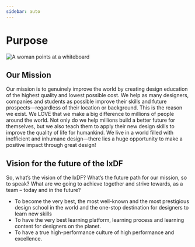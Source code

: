 ```yaml
---
sidebar: auto
---
```


# Purpose

![A woman points at a whiteboard](/purpose-hero.png)

## Our Mission

Our mission is to genuinely improve the world by creating design education of the highest quality and lowest possible cost. We help as many designers, companies and students as possible improve their skills and future prospects—regardless of their location or background. This is the reason we exist. We LOVE that we make a big difference to millions of people around the world.
Not only do we help millions build a better future for themselves, but we also teach them to apply their new design skills to improve the quality of life for humankind. We live in a world filled with inefficient and inhumane design—there lies a huge opportunity to make a positive impact through great design!

## Vision for the future of the IxDF

So, what’s the vision of the IxDF? What’s the future path for our mission, so to speak?
What are we going to achieve together and strive towards, as a team – today and in the future?

-   To become the very best, the most well-known and the most prestigious design school in the world and the one-stop destination for designers to learn new skills
-   To have the very best learning platform, learning process and learning content for designers on the planet.
-   To have a true high-performance culture of high performance and excellence.

